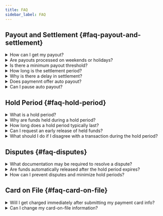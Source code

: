 ```yaml
---
title: FAQ
sidebar_label: FAQ
---
```


## Payout and Settlement {#faq-payout-and-settlement}

<details><summary>How can I get my payout?</summary>

### How can I get my payout?

Currently, we offer free transfers to local bank accounts with frequency according to your plan.

</details>

<details><summary>Are payouts processed on weekends or holidays?</summary>

### Are payouts processed on weekends or holidays?

No, payout is not processed on weekends or holidays.

</details>

<details><summary>Is there a minimum payout threshold?</summary>

### Is there a minimum payout threshold?

There is a minimum AED 250 payout limit. For payout requests less than this amount, please contact our customer service team.

</details>

<details><summary>How long is the settlement period?</summary>

### How long is the settlement period?

The settlement period typically varies based on your plan and transaction details. For specific information, please refer to the plan details or contact customer support.

</details>

<details><summary>Why is there a delay in settlement?</summary>

### Why is there a delay in settlement?

Settlement delays may occur due to various factors such as transaction verification, compliance checks, or processing times with financial institutions. We strive to minimize delays and ensure timely settlements whenever possible. Check the [<ins>Hold Period</ins>](./settlement) section on the Settlement page for more information.

</details>

<details><summary>Does paymennt offer auto payout?</summary>

### Does paymennt offer auto payout?

Yes, we offered free daily auto payout to Standard and Premium plan users. We also offered a free monthly payout to Essential Plan users.

</details>

<details><summary>Can I pause auto payout?</summary>

### Can I pause auto payout?

Yes, you can pause the auto payout by turning off the “Enable auto payouts” on the Payout Management page.

</details>

## Hold Period {#faq-hold-period}

<details><summary>What is a hold period?</summary>

### What is a hold period?

A hold period refers to a designated duration during which funds from a transaction are temporarily reserved or withheld by the payment processor or financial institution before being released to the recipient.

</details>

<details><summary>Why are funds held during a hold period?</summary>

### Why are funds held during a hold period?

Funds may be held during a hold period as a precautionary measure to mitigate risks associated with the transaction. This may include verifying the legitimacy of the transaction, ensuring compliance with regulations, or addressing potential disputes or chargebacks.

</details>

<details><summary>How long does a hold period typically last?</summary>

### How long does a hold period typically last?

The duration of a hold period can vary depending on various factors, including the type of transaction, the risk associated with the transaction, and the policies of the payment processor or financial institution. Hold periods may range from a few days to several weeks.

</details>

<details><summary>Can I request an early release of held funds?</summary>

### Can I request an early release of held funds?

In some cases, you may be able to request an early release of held funds by providing additional documentation or evidence to support the legitimacy of the transaction. However, this will ultimately depend on the reasons for fund holding.

</details>

<details><summary>What should I do if I disagree with a transaction during the hold period?</summary>

### What should I do if I disagree with a transaction during the hold period?

If you disagree with a transaction during the hold period, it's essential to gather relevant information and documentation to support your claim. You can reply to the dispute request or contact our customer service team.

</details>

## Disputes {#faq-disputes}

<details><summary>What documentation may be required to resolve a dispute?</summary>

### What documentation may be required to resolve a dispute?

Documentation required to resolve a dispute may vary depending on the nature of the transaction. This may include transaction records, receipts, communication records, and any other relevant evidence.

</details>

<details><summary>Are funds automatically released after the hold period expires?</summary>

### Are funds automatically released after the hold period expires?

Funds may be automatically released after the hold period expires if there are no disputes or issues associated with the transaction. However, if a dispute is unresolved, the funds may remain held until the dispute is resolved.

</details>

<details><summary>How can I prevent disputes and minimize hold periods?</summary>

### How can I prevent disputes and minimize hold periods?

To prevent disputes and minimize hold periods, it's essential to ensure transparency and clarity in your transactions, provide accurate information and communicate effectively with customers. Additionally, maintaining detailed records and documentation can help expedite the resolution of any disputes that may arise.

</details>

## Card on File {#faq-card-on-file}

<details><summary>Will I get charged immediately after submitting my payment card info?</summary>

### Will I get charged immediately after submitting my payment card info?

We will only charge the payment plan subscription fee from your card-on-file if your account balance is insufficient to cover any plan fees or outstanding fees.

</details>

<details><summary>Can I change my card-on-file information?</summary>

### Can I change my card-on-file information?

Sure, you can go to the “Card on File” page from the side menu: “Finance ->  Card on file” (Under “Billing”), and change your card information. Authorization of your new card will be needed. The new card will be used in the next billing cycle.

</details>
